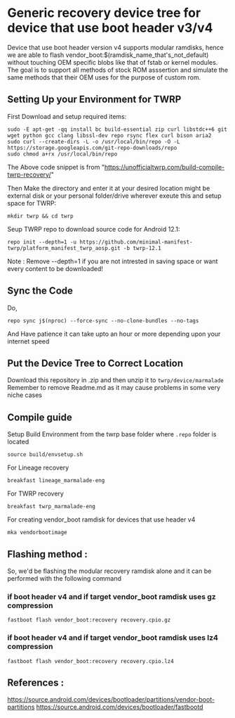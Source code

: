 # Generic recovery device tree for device that use boot header v3/v4
Device that use boot header version v4 supports modular ramdisks, hence we are able to flash vendor_boot:$(ramdisk_name_that's_not_default) without touching OEM specific blobs like that of fstab or kernel modules. The goal is to support all methods of stock ROM asssertion and simulate the same methods that their OEM uses for the purpose of custom rom.

## Setting Up your Environment for TWRP
First Download and setup required items:
```
sudo -E apt-get -qq install bc build-essential zip curl libstdc++6 git wget python gcc clang libssl-dev repo rsync flex curl bison aria2
sudo curl --create-dirs -L -o /usr/local/bin/repo -O -L https://storage.googleapis.com/git-repo-downloads/repo
sudo chmod a+rx /usr/local/bin/repo
```
The Above code snippet is from "https://unofficialtwrp.com/build-compile-twrp-recovery/"

Then Make the directory and enter it at your desired location might be external disk or your personal folder/drive wherever exeute this and setup space for TWRP:
```
mkdir twrp && cd twrp

```
Seup TWRP repo to download source code for Android 12.1:
```
repo init --depth=1 -u https://github.com/minimal-manifest-twrp/platform_manifest_twrp_aosp.git -b twrp-12.1
```
Note : Remove --depth=1 if you are not intrested in saving space or want every content to be downloaded!

## Sync the Code
Do,
```
repo sync j$(nproc) --force-sync --no-clone-bundles --no-tags
```
And Have patience it can take upto an hour or more depending upon your internet speed

## Put the Device Tree to Correct Location
Download this repository in .zip and then unzip it to `twrp/device/marmalade`
Remember to remove Readme.md as it may cause problems in some very niche cases

## Compile guide
Setup Build Environment from the twrp base folder where `.repo` folder is located
```
source build/envsetup.sh
```

For Lineage recovery
```
breakfast lineage_marmalade-eng
```
For TWRP recovery
```
breakfast twrp_marmalade-eng
```
For creating vendor_boot ramdisk for devices that use header v4
```
mka vendorbootimage
```

## Flashing method :
So, we'd be flashing the modular recovery ramdisk alone and it can be performed with the following command

### if boot header v4 and if target vendor_boot ramdisk uses gz compression
```
fastboot flash vendor_boot:recovery recovery.cpio.gz
```
### if boot header v4 and if target vendor_boot ramdisk uses lz4 compression
```
fastboot flash vendor_boot:recovery recovery.cpio.lz4
```

## References :
https://source.android.com/devices/bootloader/partitions/vendor-boot-partitions
https://source.android.com/devices/bootloader/fastbootd

